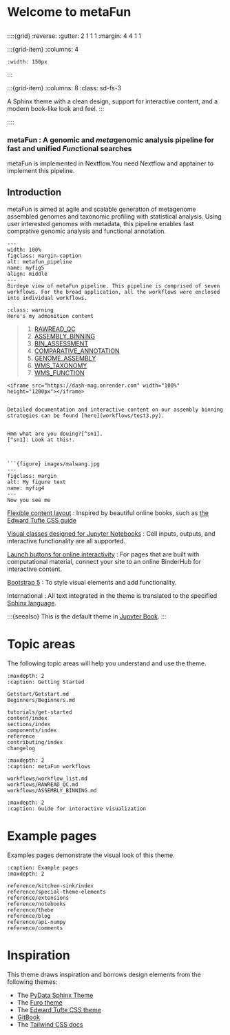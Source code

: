 
# Welcome to  metaFun
## 

::::{grid}
:reverse:
:gutter: 2 1 1 1
:margin: 4 4 1 1

:::{grid-item}
:columns: 4

```{image} ./_static/ref_picture.jpg
:width: 150px
```
:::

:::{grid-item}
:columns: 8
:class: sd-fs-3

A Sphinx theme with a clean design, support for interactive content, and a modern book-like look and feel.
:::

::::


### metaFun : A genomic and ***meta***genomic analysis pipeline for fast and unified ***Fun***ctional searches


metaFun is implemented in Nextflow.You need Nextflow and apptainer to implement this pipeline. 

## Introduction   
metaFun is aimed at agile and scalable generation of metagenome assembled genomes and taxonomic profiling with statistical analysis. Using user  interested genomes with metadata, this pipeline enables fast comprative genomic analysis and functional annotation. 


```{figure} images/pipeline_flowchart.renew.png
---
width: 100%
figclass: margin-caption
alt: metafun_pipeline
name: myfig5
align: middle
---
Birdeye view of metaFun pipeline. This pipeline is comprised of seven workflows. For the broad application, all the workflows were enclosed into individual workflows. 
```




 ```{admonition} Here's my title
:class: warning
Here's my admonition content
```

> 1. [RAWREAD_QC](RAWREAD_QC)
> 1. [ASSEMBLY_BINNING](ASSEMBLY_BINNING)
> 1. [BIN_ASSESSMENT](BIN_ASSESSMENT)
> 1. [COMPARATIVE_ANNOTATION](COMPARATIVE_ANNOTATION)
> 1. [GENOME_ASSEMBLY](GENOME_ASSEMBLY)
> 1. [WMS_TAXONOMY](WMS_TAXONOMY)
> 1. [WMS_FUNCTION](WMS_FUNCTION)

```{raw} html
<iframe src="https://dash-mag.onrender.com" width="100%" height="1200px"></iframe>


Detailed documentation and interactive content on our assembly binning strategies can be found [here](workflows/test3.py).


Hmm what are you douing?[^sn1].
[^sn1]: Look at this!.



```{figure} images/malwang.jpg
---
figclass: margin
alt: My figure text
name: myfig4
---
Now you see me 
```






[Flexible content layout](reference/special-theme-elements.md)
: Inspired by beautiful online books, such as [the Edward Tufte CSS guide](https://edwardtufte.github.io/tufte-css/)

[Visual classes designed for Jupyter Notebooks](reference/notebooks)
: Cell inputs, outputs, and interactive functionality are all supported.

[Launch buttons for online interactivity](content/launch)
: For pages that are built with computational material, connect your site to an online BinderHub for interactive content.

[Bootstrap 5](https://getbootstrap.com/docs/5.0/getting-started/introduction/)
: To style visual elements and add functionality.

International
: All text integrated in the theme is translated to the specified [Sphinx language](https://www.sphinx-doc.org/en/master/usage/configuration.html#confval-language).

:::{seealso}
This is the default theme in [Jupyter Book](https://jupyterbook.org).
:::

# Topic areas

The following topic areas will help you understand and use the theme.

```{toctree}
:maxdepth: 2
:caption: Getting Started

Getstart/Getstart.md
Beginners/Beginners.md

tutorials/get-started
content/index
sections/index
components/index
reference
contributing/index
changelog
```
```{toctree}
:maxdepth: 2
:caption: metaFun workflows

workflows/workflow_list.md
workflows/RAWREAD_QC.md
workflows/ASSEMBLY_BINNING.md

```

```{toctree}
:maxdepth: 2
:caption: Guide for interactive visualization 

```



# Example pages

Examples pages demonstrate the visual look of this theme.

```{toctree}
:caption: Example pages
:maxdepth: 2

reference/kitchen-sink/index
reference/special-theme-elements
reference/extensions
reference/notebooks
reference/thebe
reference/blog
reference/api-numpy
reference/comments
```

# Inspiration

This theme draws inspiration and borrows design elements from the following themes:

- The [PyData Sphinx Theme](https://pydata-sphinx-theme.readthedocs.io/)
- The [Furo theme](https://pradyunsg.me/furo/)
- The [Edward Tufte CSS theme](https://edwardtufte.github.io/tufte-css/)
- [GitBook](https://docs.gitbook.com/)
- The [Tailwind CSS docs](https://tailwindcss.com/docs/installation)

[pypi-badge]: https://img.shields.io/pypi/v/sphinx-book-theme.svg
[pypi-link]: https://pypi.org/project/sphinx-book-theme